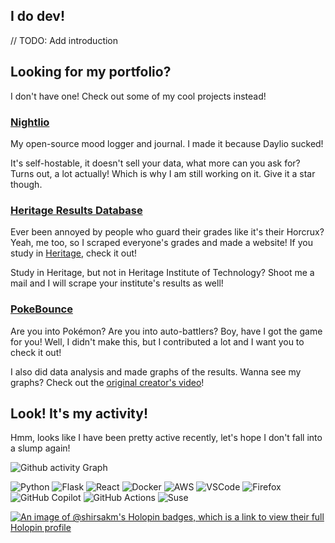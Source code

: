 <!--
![Github banner](https://github.com/shirsakm/shirsakm/assets/90378831/11814b19-d673-4f7e-a1f0-226e22ae05c3)
-->

## I do dev!
// TODO: Add introduction

## Looking for my portfolio? 
I don't have one! Check out some of my cool projects instead!

### [Nightlio](https://github.com/shirsakm/nighltio)
My open-source mood logger and journal. I made it because Daylio sucked!

It's self-hostable, it doesn't sell your data, what more can you ask for? Turns out, a lot actually! Which is why I am still working on it. Give it a star though.

### [Heritage Results Database](https://shirsak.ftp.sh)
Ever been annoyed by people who guard their grades like it's their Horcrux? Yeah, me too, so I scraped everyone's grades and made a website! If you study in [Heritage](https://heritageit.edu/), check it out!

Study in Heritage, but not in Heritage Institute of Technology? Shoot me a mail and I will scrape your institute's results as well!

### [PokeBounce](https://github.com/shirsakm/PokeBounce)
Are you into Pokémon? Are you into auto-battlers? Boy, have I got the game for you! Well, I didn't make this, but I contributed a lot and I want you to check it out!

I also did data analysis and made graphs of the results. Wanna see my graphs? Check out the [original creator's video](https://www.youtube.com/watch?v=C8eWTT5-3i4)!


## Look! It's my activity!
Hmm, looks like I have been pretty active recently, let's hope I don't fall into a slump again!

![Github activity Graph](https://github-readme-activity-graph.vercel.app/graph?username=shirsakm&theme=material-palenight)

![Python](https://img.shields.io/badge/Python-FFD43B?style=for-the-badge&logo=python&logoColor=blue)
![Flask](https://img.shields.io/badge/flask-%23000.svg?style=for-the-badge&logo=flask&logoColor=white)
![React](https://img.shields.io/badge/react-%2320232a.svg?style=for-the-badge&logo=react&logoColor=%2361DAFB)
![Docker](https://img.shields.io/badge/docker-%230db7ed.svg?style=for-the-badge&logo=docker&logoColor=white)
![AWS](https://img.shields.io/badge/AWS-%23FF9900.svg?style=for-the-badge&logo=amazon-aws&logoColor=white)
![VSCode](https://img.shields.io/badge/VSCode-0078D4?style=for-the-badge&logo=visual%20studio%20code&logoColor=white)
![Firefox](https://img.shields.io/badge/Firefox-FF7139?style=for-the-badge&logo=Firefox-Browser&logoColor=white)
![GitHub Copilot](https://img.shields.io/badge/github_copilot-8957E5?style=for-the-badge&logo=github-copilot&logoColor=white)
![GitHub Actions](https://img.shields.io/badge/github%20actions-%232671E5.svg?style=for-the-badge&logo=githubactions&logoColor=white)
![Suse](https://img.shields.io/badge/SUSE-0C322C?style=for-the-badge&logo=SUSE&logoColor=white)

[![An image of @shirsakm's Holopin badges, which is a link to view their full Holopin profile](https://holopin.me/shirsakm)](https://holopin.io/@shirsakm)


<!--
TO-D0:
- write about myself
- fix the top langs card and stats card being different heights somehow
- write about my past projects
-->
